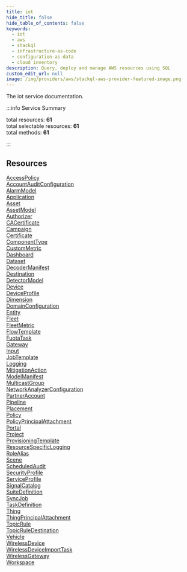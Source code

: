 ```yaml
---
title: iot
hide_title: false
hide_table_of_contents: false
keywords:
  - iot
  - aws
  - stackql
  - infrastructure-as-code
  - configuration-as-data
  - cloud inventory
description: Query, deploy and manage AWS resources using SQL
custom_edit_url: null
image: /img/providers/aws/stackql-aws-provider-featured-image.png
---
```


The iot service documentation.

:::info Service Summary

<div class="row">
<div class="providerDocColumn">
<span>total resources:&nbsp;<b>61</b></span><br />
<span>total selectable resources:&nbsp;<b>61</b></span><br />
<span>total methods:&nbsp;<b>61</b></span><br />
</div>
</div>

:::

## Resources
<div class="row">
<div class="providerDocColumn">
<a href="/providers/aws/iot/AccessPolicy/">AccessPolicy</a><br />
<a href="/providers/aws/iot/AccountAuditConfiguration/">AccountAuditConfiguration</a><br />
<a href="/providers/aws/iot/AlarmModel/">AlarmModel</a><br />
<a href="/providers/aws/iot/Application/">Application</a><br />
<a href="/providers/aws/iot/Asset/">Asset</a><br />
<a href="/providers/aws/iot/AssetModel/">AssetModel</a><br />
<a href="/providers/aws/iot/Authorizer/">Authorizer</a><br />
<a href="/providers/aws/iot/CACertificate/">CACertificate</a><br />
<a href="/providers/aws/iot/Campaign/">Campaign</a><br />
<a href="/providers/aws/iot/Certificate/">Certificate</a><br />
<a href="/providers/aws/iot/ComponentType/">ComponentType</a><br />
<a href="/providers/aws/iot/CustomMetric/">CustomMetric</a><br />
<a href="/providers/aws/iot/Dashboard/">Dashboard</a><br />
<a href="/providers/aws/iot/Dataset/">Dataset</a><br />
<a href="/providers/aws/iot/DecoderManifest/">DecoderManifest</a><br />
<a href="/providers/aws/iot/Destination/">Destination</a><br />
<a href="/providers/aws/iot/DetectorModel/">DetectorModel</a><br />
<a href="/providers/aws/iot/Device/">Device</a><br />
<a href="/providers/aws/iot/DeviceProfile/">DeviceProfile</a><br />
<a href="/providers/aws/iot/Dimension/">Dimension</a><br />
<a href="/providers/aws/iot/DomainConfiguration/">DomainConfiguration</a><br />
<a href="/providers/aws/iot/Entity/">Entity</a><br />
<a href="/providers/aws/iot/Fleet/">Fleet</a><br />
<a href="/providers/aws/iot/FleetMetric/">FleetMetric</a><br />
<a href="/providers/aws/iot/FlowTemplate/">FlowTemplate</a><br />
<a href="/providers/aws/iot/FuotaTask/">FuotaTask</a><br />
<a href="/providers/aws/iot/Gateway/">Gateway</a><br />
<a href="/providers/aws/iot/Input/">Input</a><br />
<a href="/providers/aws/iot/JobTemplate/">JobTemplate</a><br />
<a href="/providers/aws/iot/Logging/">Logging</a><br />
<a href="/providers/aws/iot/MitigationAction/">MitigationAction</a>
</div>
<div class="providerDocColumn">
<a href="/providers/aws/iot/ModelManifest/">ModelManifest</a><br />
<a href="/providers/aws/iot/MulticastGroup/">MulticastGroup</a><br />
<a href="/providers/aws/iot/NetworkAnalyzerConfiguration/">NetworkAnalyzerConfiguration</a><br />
<a href="/providers/aws/iot/PartnerAccount/">PartnerAccount</a><br />
<a href="/providers/aws/iot/Pipeline/">Pipeline</a><br />
<a href="/providers/aws/iot/Placement/">Placement</a><br />
<a href="/providers/aws/iot/Policy/">Policy</a><br />
<a href="/providers/aws/iot/PolicyPrincipalAttachment/">PolicyPrincipalAttachment</a><br />
<a href="/providers/aws/iot/Portal/">Portal</a><br />
<a href="/providers/aws/iot/Project/">Project</a><br />
<a href="/providers/aws/iot/ProvisioningTemplate/">ProvisioningTemplate</a><br />
<a href="/providers/aws/iot/ResourceSpecificLogging/">ResourceSpecificLogging</a><br />
<a href="/providers/aws/iot/RoleAlias/">RoleAlias</a><br />
<a href="/providers/aws/iot/Scene/">Scene</a><br />
<a href="/providers/aws/iot/ScheduledAudit/">ScheduledAudit</a><br />
<a href="/providers/aws/iot/SecurityProfile/">SecurityProfile</a><br />
<a href="/providers/aws/iot/ServiceProfile/">ServiceProfile</a><br />
<a href="/providers/aws/iot/SignalCatalog/">SignalCatalog</a><br />
<a href="/providers/aws/iot/SuiteDefinition/">SuiteDefinition</a><br />
<a href="/providers/aws/iot/SyncJob/">SyncJob</a><br />
<a href="/providers/aws/iot/TaskDefinition/">TaskDefinition</a><br />
<a href="/providers/aws/iot/Thing/">Thing</a><br />
<a href="/providers/aws/iot/ThingPrincipalAttachment/">ThingPrincipalAttachment</a><br />
<a href="/providers/aws/iot/TopicRule/">TopicRule</a><br />
<a href="/providers/aws/iot/TopicRuleDestination/">TopicRuleDestination</a><br />
<a href="/providers/aws/iot/Vehicle/">Vehicle</a><br />
<a href="/providers/aws/iot/WirelessDevice/">WirelessDevice</a><br />
<a href="/providers/aws/iot/WirelessDeviceImportTask/">WirelessDeviceImportTask</a><br />
<a href="/providers/aws/iot/WirelessGateway/">WirelessGateway</a><br />
<a href="/providers/aws/iot/Workspace/">Workspace</a>
</div>
</div>